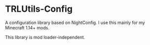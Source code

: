 # TRLUtils-Config

A configuration library based on NightConfig. I use this mainly for my Minecraft 1.14+ mods.

This library is mod loader-independent.
